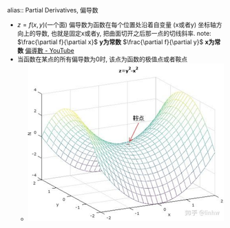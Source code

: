 alias:: Partial Derivatives, 偏导数

- $z = f(x, y)$(一个面)
  偏导数为函数在每个位置处沿着自变量 (x或者y) 坐标轴方向上的导数, 也就是固定x或者y, 把曲面切开之后那一点的切线斜率.
  note: 
  $\frac{\partial f}{\partial x}$ **y为常数**
  $\frac{\partial f}{\partial y}$ **x为常数**
  [偏導數 - YouTube](https://www.youtube.com/watch?v=JQ4lSc48QCw)
- 当函数在某点的所有偏导数为0时, 该点为函数的极值点或者鞍点
	- ![image.png](../assets/image_1643005410411_0.png)